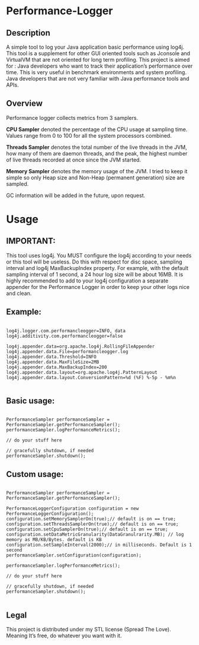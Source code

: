 Performance-Logger
==================

Description
------------
A simple tool to log your Java application basic performance using log4j. This tool is a supplement for other GUI oriented tools such as Jconsole and VirtualVM that are not oriented for long term profiling. 
This project is aimed for :
Java developers who want to track their application’s performance over time. This is very useful in benchmark environments and system profiling.       
Java developers that are not very familiar with Java performance tools and APIs.

Overview
------------

Performance logger collects metrics from 3 samplers. 

**CPU Sampler** denoted the percentage of the CPU usage at sampling time. Values range from 0 to 100 for all the system processors combined.   

**Threads Sampler** denotes the total number of the live threads in the JVM, how many of them are daemon threads, and the peak, the highest number of live threads recorded at once since the JVM started.  

**Memory Sampler** denotes the memory usage of the JVM. I tried to keep it simple so only Heap size and Non-Heap (permanent generation)  size are sampled. 

GC information will be added in the future, upon request.   

Usage
=====

IMPORTANT: 
----------

This tool uses log4j. You MUST configure the log4j according to your needs or this tool will be useless. Do this with respect for disc space, sampling interval and log4j MaxBackupIndex property.
For example, with the default sampling interval of 1 second, a 24 hour log size will be about 16MB.
It is highly recommended to add to your log4j configuration a separate appender for the Performance Logger in order to keep your other logs nice and clean. 


Example: 
-------

<pre><code>
log4j.logger.com.performancleogger=INFO, data
log4j.additivity.com.performancleogger=false

log4j.appender.data=org.apache.log4j.RollingFileAppender
log4j.appender.data.File=performancleogger.log
log4j.appender.data.Threshold=INFO
log4j.appender.data.MaxFileSize=2MB
log4j.appender.data.MaxBackupIndex=200
log4j.appender.data.layout=org.apache.log4j.PatternLayout
log4j.appender.data.layout.ConversionPattern=%d (%F) %-5p - %m%n
 </code></pre>



Basic usage: 
------
<pre><code>
PerformanceSampler performanceSampler = PerformanceSampler.getPerformanceSampler();
performanceSampler.logPerformanceMetrics();

// do your stuff here 
		
// gracefully shutdown, if needed  
performanceSampler.shutdown(); 
</code></pre>


Custom usage:
--------------------

<pre><code>
PerformanceSampler performanceSampler = PerformanceSampler.getPerformanceSampler();

PerformanceLoggerConfiguration configuration = new PerformanceLoggerConfiguration();
configuration.setMemorySamplerOn(true);// default is on == true;
configuration.setThreadsSamplerOn(true);// default is on == true;
configuration.setCpuSamplerOn(true);// default is on == true;
configuration.setDataMetricGranularity(DataGranulrarity.MB); // log memory as MB/KB/Bytes. default is KB
configuration.setSampleInterval(2000);// in milliseconds. Default is 1 second
performanceSampler.setConfiguration(configuration);  

performanceSampler.logPerformanceMetrics();

// do your stuff here 

// gracefully shutdown, if needed  
performanceSampler.shutdown(); 

</code></pre>

Legal
------------
This project is distributed under my STL license (Spread The Love).
Meaning  It’s free, do whatever you want with it. 


